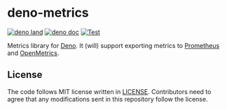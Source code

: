 # deno-metrics

[![deno land](http://img.shields.io/badge/available%20on-deno.land/x-lightgrey.svg?logo=deno)](https://deno.land/x/metrics)
[![deno doc](https://doc.deno.land/badge.svg)](https://doc.deno.land/https/deno.land/x/prometheus/mod.ts)
[![Test](https://github.com/lambdalisue/deno-metrics/workflows/Test/badge.svg)](https://github.com/lambdalisue/deno-metrics/actions?query=workflow%3ATest)

Metrics library for [Deno]. It (will) support exporting metrics to [Prometheus]
and [OpenMetrics].

[Deno]: https://deno.land/
[Prometheus]: https://prometheus.io/
[OpenMetrics]: https://openmetrics.io/

## License

The code follows MIT license written in [LICENSE](./LICENSE). Contributors need
to agree that any modifications sent in this repository follow the license.
